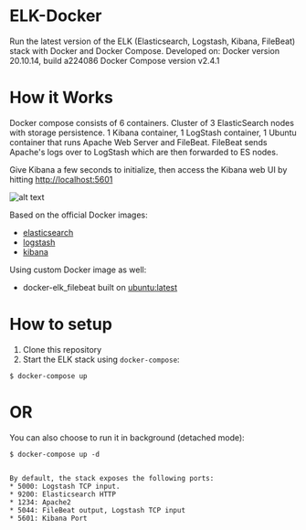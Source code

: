 # ELK-Docker

Run the latest version of the ELK (Elasticsearch, Logstash, Kibana, FileBeat) stack with Docker and Docker Compose.
Developed on: 
    Docker version 20.10.14, build a224086
    Docker Compose version v2.4.1

# How it Works

Docker compose consists of 6 containers. Cluster of 3 ElasticSearch nodes with storage persistence. 1 Kibana container, 1 LogStash container, 1 Ubuntu container that runs Apache Web Server and FileBeat.
FileBeat sends Apache's logs over to LogStash which are then forwarded to ES nodes.

Give Kibana a few seconds to initialize, then access the Kibana web UI by hitting
[http://localhost:5601](http://localhost:5601)

![alt text](http://davegarry.com/wp-content/uploads/2020/09/image-2.png)

Based on the official Docker images:

* [elasticsearch](https://www.docker.elastic.co/r/elasticsearch/elasticsearch:8.1.3)
* [logstash](https://www.docker.elastic.co/r/logstash/logstash:8.1.3)
* [kibana](https://www.docker.elastic.co/r/kibana/kibana:8.1.3)

Using custom Docker image as well: 
* docker-elk_filebeat built on [ubuntu:latest](https://hub.docker.com/layers/ubuntu/library/ubuntu/latest/images/sha256-c27987afd3fd8234bcf7a81e46cf86c2c4c10ef06e80f0869c22c6ff22b29f9d?context=explore)


# How to setup 

1. Clone this repository
2. Start the ELK stack using `docker-compose`:
```console
$ docker-compose up
```
# OR
You can also choose to run it in background (detached mode):
```console
$ docker-compose up -d
```
<!-- 3. Test using sample log files 
```console
wget https://download.elastic.co/demos/kibana/gettingstarted/logs.jsonl.gz
gunzip logs.jsonl.gz
cat logs.jsonl | nc localhost 5000 -->
```

By default, the stack exposes the following ports:
* 5000: Logstash TCP input.
* 9200: Elasticsearch HTTP
* 1234: Apache2
* 5044: FileBeat output, Logstash TCP input
* 5601: Kibana Port
